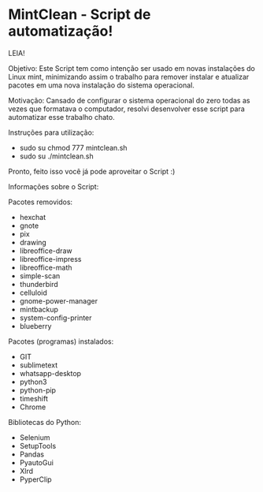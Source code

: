 # MintClean - Script de automatização!
LEIA!

Objetivo: Este Script tem como intenção ser usado em novas instalações do Linux mint, minimizando assim o trabalho para remover instalar e atualizar pacotes em uma nova instalação do sistema operacional.

Motivação: Cansado de configurar o sistema operacional do zero todas as vezes que formatava o computador, resolvi desenvolver esse script para automatizar esse trabalho chato.

Instruções para utilização:

- sudo su chmod 777 mintclean.sh
- sudo su ./mintclean.sh

Pronto, feito isso você já pode aproveitar o Script :)

Informações sobre o Script:

Pacotes removidos:
  - hexchat
  - gnote
  - pix
  - drawing
  - libreoffice-draw
  - libreoffice-impress
  - libreoffice-math
  - simple-scan
  - thunderbird
  - celluloid
  - gnome-power-manager
  - mintbackup
  - system-config-printer
  - blueberry

Pacotes (programas) instalados:
  - GIT
  - sublimetext
  - whatsapp-desktop
  - python3
  - python-pip
  - timeshift
  - Chrome
  
Bibliotecas do Python:
  - Selenium
  - SetupTools
  - Pandas
  - PyautoGui
  - Xlrd
  - PyperClip
